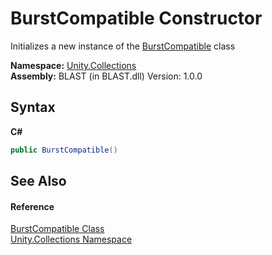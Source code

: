 # BurstCompatible Constructor 
 

Initializes a new instance of the <a href="T_Unity_Collections_BurstCompatible">BurstCompatible</a> class

**Namespace:**&nbsp;<a href="N_Unity_Collections">Unity.Collections</a><br />**Assembly:**&nbsp;BLAST (in BLAST.dll) Version: 1.0.0

## Syntax

**C#**<br />
``` C#
public BurstCompatible()
```


## See Also


#### Reference
<a href="T_Unity_Collections_BurstCompatible">BurstCompatible Class</a><br /><a href="N_Unity_Collections">Unity.Collections Namespace</a><br />